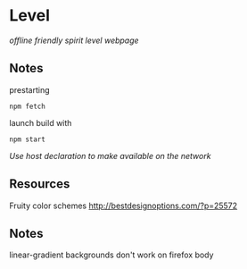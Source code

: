 Level
=====

*offline friendly spirit level webpage*

## Notes
prestarting

```
npm fetch
```

launch build with

```
npm start
```

*Use host declaration to make available on the network*

## Resources

Fruity color schemes
http://bestdesignoptions.com/?p=25572

## Notes
linear-gradient backgrounds don't work on firefox body
